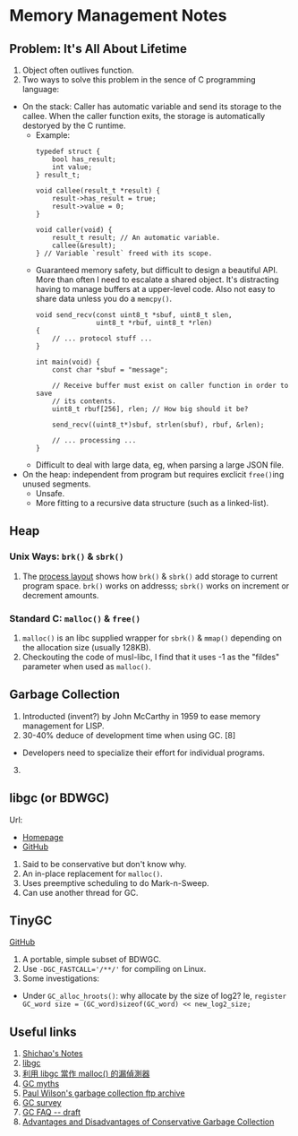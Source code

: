 # Memory Management Notes

## Problem: It's All About Lifetime

1. Object often outlives function.
2. Two ways to solve this problem in the sence of C programming language:
  - On the stack: Caller has automatic variable and send its storage to the callee. When the caller function exits, the storage is automatically destoryed by the C runtime.
    - Example:
      ```
      typedef struct {
          bool has_result;
          int value;
      } result_t;
      
      void callee(result_t *result) {
          result->has_result = true;
          result->value = 0;
      }
      
      void caller(void) {
          result_t result; // An automatic variable.
          callee(&result);
      } // Variable `result` freed with its scope.
      ```      
    - Guaranteed memory safety, but difficult to design a beautiful API. More than often I need to escalate a shared object.
      It's distracting having to manage buffers at a upper-level code. Also not easy to share data unless you do a `memcpy()`.
      ```
      void send_recv(const uint8_t *sbuf, uint8_t slen,
                     uint8_t *rbuf, uint8_t *rlen)
      {
          // ... protocol stuff ...
      }
      
      int main(void) {
          const char *sbuf = "message";
      
          // Receive buffer must exist on caller function in order to save
          // its contents.
          uint8_t rbuf[256], rlen; // How big should it be?
      
          send_recv((uint8_t*)sbuf, strlen(sbuf), rbuf, &rlen);
      
          // ... processing ...
      }
      ```
    - Difficult to deal with large data, eg, when parsing a large JSON file.
  - On the heap: independent from program but requires exclicit `free()`ing unused segments.
    - Unsafe.
    - More fitting to a recursive data structure (such as a linked-list).

## Heap
### Unix Ways: `brk()` & `sbrk()`

1. The [process layout](https://notes.shichao.io/tlpi/ch7/) shows how `brk()` & `sbrk()` add storage to current program space. `brk()` works on addresss; `sbrk()` works on increment or decrement amounts.

### Standard C: `malloc()` & `free()`

1. `malloc()` is an libc supplied wrapper for `sbrk()` & `mmap()` depending on the allocation size (usually 128KB).
2. Checkouting the code of musl-libc, I find that it uses -1 as the "fildes" parameter when used as `malloc()`.

## Garbage Collection

1. Introducted (invent?) by John McCarthy in 1959 to ease memory management for LISP.
2. 30-40% deduce of development time when using GC. [8]
  - Developers need to specialize their effort for individual programs.
3. 

## libgc (or BDWGC)

Url:
  - [Homepage](http://www.hboehm.info/gc/)
  - [GitHub](https://github.com/ivmai/bdwgc)

1. Said to be conservative but don't know why.
2. An in-place replacement for `malloc()`.
3. Uses preemptive scheduling to do Mark-n-Sweep.
4. Can use another thread for GC.

## TinyGC

[GitHub](https://github.com/ivmai/tinygc)

1. A portable, simple subset of BDWGC.
2. Use `-DGC_FASTCALL='/**/'` for compiling on Linux.
3. Some investigations:
  - Under `GC_alloc_hroots()`: why allocate by the size of log2? Ie, `register GC_word size = (GC_word)sizeof(GC_word) << new_log2_size;`

## Useful links

1. [Shichao's Notes](https://notes.shichao.io/tlpi/ch7/)
2. [libgc](http://www.hboehm.info/gc/)
3. [利用 libgc 當作 malloc() 的漏偵測器](http://blog.csdn.net/freedom2028/article/details/4383838)
4. [GC myths](http://www.hboehm.info/gc/myths.ps)
5. [Paul Wilson's garbage collection ftp archive](ftp://ftp.cs.utexas.edu/pub/garbage/)
6. [GC survey](ftp://ftp.cs.utexas.edu/pub/garbage/gcsurvey.ps)
7. [GC FAQ -- draft](http://www.iecc.com/gclist/GC-faq.html)
8. [Advantages and Disadvantages of Conservative Garbage Collection](http://www.hboehm.info/gc/issues.html)
